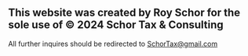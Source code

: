 ## This website was created by Roy Schor for the sole use of © 2024 Schor Tax & Consulting

All further inquires should be redirected to SchorTax@gmail.com